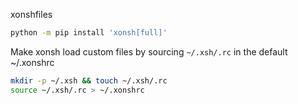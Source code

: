xonshfiles

```sh
python -m pip install 'xonsh[full]'
```

Make xonsh load custom files by sourcing `~/.xsh/.rc` in the default ~/.xonshrc

```sh
mkdir -p ~/.xsh && touch ~/.xsh/.rc
source ~/.xsh/.rc > ~/.xonshrc
```

